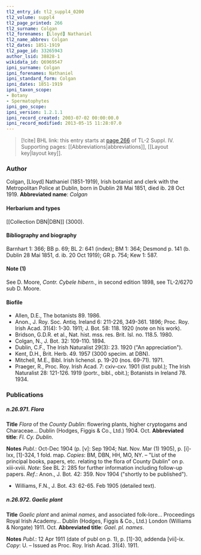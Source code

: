 ```yaml
---
tl2_entry_id: tl2_suppl4_0200
tl2_volume: suppl4
tl2_page_printed: 266
tl2_surname: Colgan
tl2_forenames: [Lloyd] Nathaniel
tl2_name_abbrev: Colgan
tl2_dates: 1851-1919
tl2_page_id: 33265943
author_lsid: 38828-1
wikidata_id: Q6969547
ipni_surname: Colgan
ipni_forenames: Nathaniel
ipni_standard_form: Colgan
ipni_dates: 1851-1919
ipni_taxon_scope: 
- Botany
- Spermatophytes
ipni_geo_scope: 
ipni_version: 1.2.1.1
ipni_record_created: 2003-07-02 00:00:00.0
ipni_record_modified: 2013-05-15 11:28:07.0
---
```



> [!cite] BHL link: this entry starts at [page 266](https://www.biodiversitylibrary.org/page/33265943) of TL-2 Suppl. IV.
> Supporting pages: [[Abbreviations|abbreviations]], [[Layout key|layout key]].

### Author

Colgan, \[Lloyd\] Nathaniel (1851-1919), Irish botanist and clerk with the Metropolitan Police at Dublin, born in Dublin 28 Mai 1851, died ib. 28 Oct 1919. 
**Abbreviated name**: *Colgan*

#### Herbarium and types

[[Collection DBN|DBN]] (3000).

#### Bibliography and biography

Barnhart 1: 366; BB p. 69; BL 2: 641 (index); BM 1: 364; Desmond p. 141 (b. Dublin 28 Mai 1851, d. ib. 20 Oct 1919); GR p. 754; Kew 1: 587.

#### Note (1)

See D. Moore, *Contr. Cybele hibern.*, in second edition 1898, see TL-2/6270 sub D. Moore.

#### Biofile

- Allen, D.E., The botanists 89. 1986.
- Anon., J. Roy. Soc. Antiq. Ireland 6: 211-226, 349-361. 1896; Proc. Roy. Irish Acad. 31(4): 1-30. 1911; J. Bot. 58: 118. 1920 (note on his work).
- Bridson, G.D.R. et al., Nat. hist. mss. res. Brit. Isl. no. 118.5. 1980.
- Colgan, N., J. Bot. 32: 109-110. 1894.
- Dublin, C.F., The Irish Naturalist 29(3): 23. 1920 ("An appreciation").
- Kent, D.H., Brit. Herb. 49. 1957 (3000 specim. at DBN).
- Mitchell, M.E., Bibl. Irish lichenol. p. 19-20 (nos. 69-71). 1971.
- Praeger, R., Proc. Roy. Irish Acad. 7: cxiv-cxv. 1901 (list publ.); The Irish Naturalist 28: 121-126. 1919 (portr., bibl., obit.); Botanists in Ireland 78. 1934.

### Publications

##### n.26.971. Flora

**Title**
*Flora* of the *County Dublin*: flowering plants, higher cryptogams and Characeae... Dublin (Hodges, Figgis & Co., Ltd.) 1904. Oct.
**Abbreviated title**: *Fl. Cy. Dublin*.

**Notes**
*Publ*.: Oct-Dec 1904 (p. \[v\]: Sep 1904; Nat. Nov. Mar (1) 1905), p. \[i\]-lxx, \[1\]-324, 1 fold. map. *Copies*: BM, DBN, HH, MO, NY. – "List of the principal books, papers, etc. relating to the flora of County Dublin" on p. xiii-xviii.
*Note*: See BL 2: 285 for further information including follow-up papers.
*Ref*.: Anon., J. Bot. 42: 359. Nov 1904 ("shortly to be published").
- Williams, F.N., J. Bot. 43: 62-65. Feb 1905 (detailed text).

##### n.26.972. Gaelic plant

**Title**
*Gaelic plant* and animal *names*, and associated folk-lore... Proceedings Royal Irish Academy... Dublin (Hodges, Figgis & Co., Ltd.) London (Williams & Norgate) 1911. Oct.
**Abbreviated title**: *Gael. pl. names*.

**Notes**
*Publ*.: 12 Apr 1911 (date of publ on p. 1), p. \[1\]-30, addenda \[vii\]-ix. *Copy*: U. – Issued as Proc. Roy. Irish Acad. 31(4). 1911.

